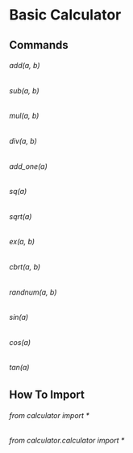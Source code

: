 # Basic Calculator
## Commands
###### add(a, b)
###### sub(a, b)
###### mul(a, b)
###### div(a, b)
###### add_one(a)
###### sq(a)
###### sqrt(a)
###### ex(a, b)
###### cbrt(a, b)
###### randnum(a, b)
###### sin(a)
###### cos(a)
###### tan(a)
## How To Import
###### from calculator import *
###### from calculator.calculator import *